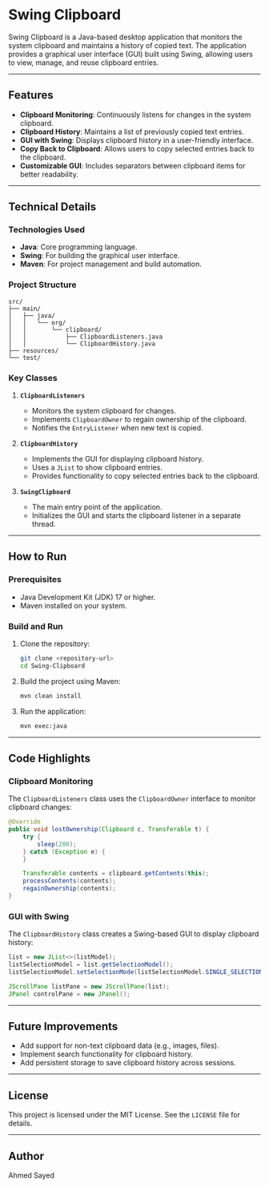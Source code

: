 # Swing Clipboard

Swing Clipboard is a Java-based desktop application that monitors the system clipboard and maintains a history of copied text. The application provides a graphical user interface (GUI) built using Swing, allowing users to view, manage, and reuse clipboard entries.

---

## Features

- **Clipboard Monitoring**: Continuously listens for changes in the system clipboard.
- **Clipboard History**: Maintains a list of previously copied text entries.
- **GUI with Swing**: Displays clipboard history in a user-friendly interface.
- **Copy Back to Clipboard**: Allows users to copy selected entries back to the clipboard.
- **Customizable GUI**: Includes separators between clipboard items for better readability.

---

## Technical Details

### **Technologies Used**
- **Java**: Core programming language.
- **Swing**: For building the graphical user interface.
- **Maven**: For project management and build automation.

### **Project Structure**
```
src/
├── main/
│   ├── java/
│   │   └── org/
│   │       └── clipboard/
│   │           ├── ClipboardListeners.java
│   │           └── ClipboardHistory.java
├── resources/
└── test/
```

### **Key Classes**
1. **`ClipboardListeners`**
   - Monitors the system clipboard for changes.
   - Implements `ClipboardOwner` to regain ownership of the clipboard.
   - Notifies the `EntryListener` when new text is copied.

2. **`ClipboardHistory`**
   - Implements the GUI for displaying clipboard history.
   - Uses a `JList` to show clipboard entries.
   - Provides functionality to copy selected entries back to the clipboard.

3. **`SwingClipboard`**
   - The main entry point of the application.
   - Initializes the GUI and starts the clipboard listener in a separate thread.

---

## How to Run

### **Prerequisites**
- Java Development Kit (JDK) 17 or higher.
- Maven installed on your system.

### **Build and Run**
1. Clone the repository:
   ```bash
   git clone <repository-url>
   cd Swing-Clipboard
   ```

2. Build the project using Maven:
   ```bash
   mvn clean install
   ```

3. Run the application:
   ```bash
   mvn exec:java
   ```

---

## Code Highlights

### **Clipboard Monitoring**
The `ClipboardListeners` class uses the `ClipboardOwner` interface to monitor clipboard changes:
```java
@Override
public void lostOwnership(Clipboard c, Transferable t) {
    try {
        sleep(200);
    } catch (Exception e) {
    }

    Transferable contents = clipboard.getContents(this);
    processContents(contents);
    regainOwnership(contents);
}
```

### **GUI with Swing**
The `ClipboardHistory` class creates a Swing-based GUI to display clipboard history:
```java
list = new JList<>(listModel);
listSelectionModel = list.getSelectionModel();
listSelectionModel.setSelectionMode(listSelectionModel.SINGLE_SELECTION);

JScrollPane listPane = new JScrollPane(list);
JPanel controlPane = new JPanel();
```

---

## Future Improvements
- Add support for non-text clipboard data (e.g., images, files).
- Implement search functionality for clipboard history.
- Add persistent storage to save clipboard history across sessions.

---

## License
This project is licensed under the MIT License. See the `LICENSE` file for details.

---

## Author
Ahmed Sayed